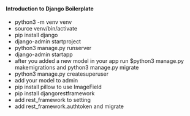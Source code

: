 #### Introduction to Django Boilerplate

- python3 -m venv venv
- source venv/bin/activate
- pip install django
- django-admin startproject <project-name> <path>
- python3 manage.py runserver
- django-admin startapp <app-name>
- after you added a new model in your app run $python3 manage.py makemigrations and python3 manage.py migrate
- python3 manage.py createsuperuser
- add your model to admin
- pip install pillow to use ImageField
- pip install djangorestframework
- add rest_framework to setting
- add rest_framework.authtoken and migrate

